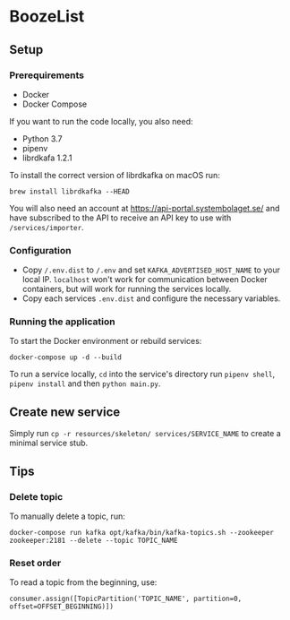 # BoozeList

## Setup

### Prerequirements

- Docker
- Docker Compose

If you want to run the code locally, you also need:

- Python 3.7
- pipenv
- librdkafa 1.2.1

To install the correct version of librdkafka on macOS run:

```
brew install librdkafka --HEAD
```

You will also need an account at https://api-portal.systembolaget.se/
and have subscribed to the API to receive an API key to use with `/services/importer`.

### Configuration

- Copy `/.env.dist` to `/.env` and set `KAFKA_ADVERTISED_HOST_NAME` to your local IP.
`localhost` won't work for communication between Docker containers, but will work for running the services locally.
- Copy each services `.env.dist` and configure the necessary variables.

### Running the application

To start the Docker environment or rebuild services:

```
docker-compose up -d --build
```

To run a service locally, `cd` into the service's directory run `pipenv shell`, `pipenv install`
and then `python main.py`.

## Create new service

Simply run `cp -r resources/skeleton/ services/SERVICE_NAME` to create a minimal service stub.

## Tips

### Delete topic

To manually delete a topic, run:

```
docker-compose run kafka opt/kafka/bin/kafka-topics.sh --zookeeper zookeeper:2181 --delete --topic TOPIC_NAME
```

### Reset order

To read a topic from the beginning, use:

```
consumer.assign([TopicPartition('TOPIC_NAME', partition=0, offset=OFFSET_BEGINNING)])
```
